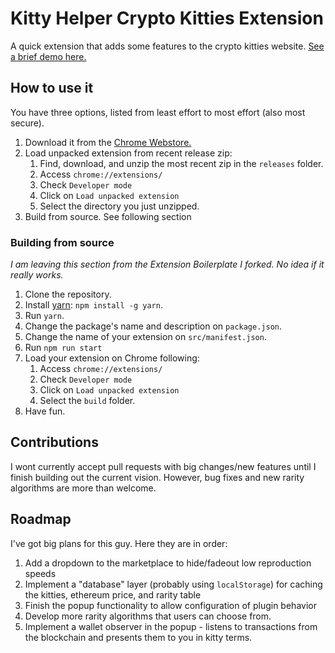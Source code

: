 # Kitty Helper Crypto Kitties Extension

A quick extension that adds some features to the crypto kitties website. [See a brief demo here.](https://www.youtube.com/watch?v=iNEFtZSz6EY)

## How to use it
You have three options, listed from least effort to most effort (also most secure).

1. Download it from the [Chrome Webstore.](https://chrome.google.com/webstore/detail/kitty-helper/dceabgpbnaimhibdgjdhgbabiocgimhb)
2. Load unpacked extension from recent release zip:
    1. Find, download, and unzip the most recent zip in the `releases` folder.
    2. Access `chrome://extensions/`
    3. Check `Developer mode`
    4. Click on `Load unpacked extension`
    5. Select the directory you just unzipped.
3. Build from source. See following section

### Building from source
*I am leaving this section from the Extension Boilerplate I forked. No idea if it really works.*

1. Clone the repository.
2. Install [yarn](https://yarnpkg.com): `npm install -g yarn`.
3. Run `yarn`.
4. Change the package's name and description on `package.json`.
5. Change the name of your extension on `src/manifest.json`.
6. Run `npm run start`
7. Load your extension on Chrome following:
    1. Access `chrome://extensions/`
    2. Check `Developer mode`
    3. Click on `Load unpacked extension`
    4. Select the `build` folder.
8. Have fun.

## Contributions
I wont currently accept pull requests with big changes/new features until I finish building out the current vision.
However, bug fixes and new rarity algorithms are more than welcome. 

## Roadmap
I've got big plans for this guy. Here they are in order:
1. Add a dropdown to the marketplace to hide/fadeout low reproduction speeds
2. Implement a "database" layer (probably using `localStorage`) for caching the kitties, ethereum price, and rarity table
3. Finish the popup functionality to allow configuration of plugin behavior
4. Develop more rarity algorithms that users can choose from. 
5. Implement a wallet observer in the popup - listens to transactions from the blockchain and presents them to you in kitty terms.

